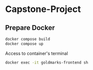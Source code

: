 # Capstone-Project

## Prepare Docker

```bash
docker compose build
docker compose up
```

Access to container's terminal
```bash
docker exec -it goldmarks-frontend sh
```